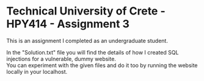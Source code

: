 # Technical University of Crete - HPY414 - Assignment 3

This is an assignment I completed as an undergraduate student.

In the "Solution.txt" file you will find the details of how I created SQL injections for a vulnerable, dummy website.                                   
You can experiment with the given files and do it too by running the website locally in your localhost.

